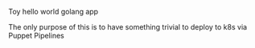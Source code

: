Toy hello world golang app

The only purpose of this is to have something trivial to deploy to k8s via Puppet
Pipelines


 
